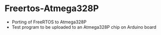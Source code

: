 # Freertos-Atmega328P
 * Porting of FreeRTOS to Atmega328P 
 * Test program to be uploaded to an Atmega328P chip on Arduino board

